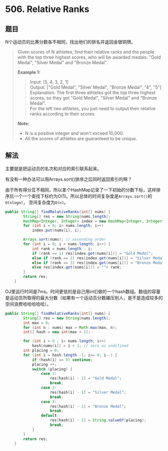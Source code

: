 # 506. Relative Ranks

## 题目

N个运动员的比赛分数各不相同，找出他们的排名并返回金银铜牌。

>Given scores of N athletes, find their relative ranks and the people with the top three highest scores, who will be awarded medals: "Gold Medal", "Silver Medal" and "Bronze Medal".
>
>**Example 1:**
>
>>Input: [5, 4, 3, 2, 1]  
>>Output: ["Gold Medal", "Silver Medal", "Bronze Medal", "4", "5"]  
>>Explanation: The first three athletes got the top three highest scores, so they got "Gold Medal", "Silver Medal" and "Bronze Medal".  
For the left two athletes, you just need to output their relative ranks according to their scores.
>
>**Note:**
>
> - N is a positive integer and won't exceed 10,000.
> - All the scores of athletes are guaranteed to be unique.

## 解法

主要就是把运动员的名次和对应的索引联系起来。

有没有一种办法可以用Arrays.sort()排序之后同时返回索引的啊？

由于所有得分互不相同，所以拿个HashMap记录了一下初始的分数下标，这样排序后一个一个查找下标约为O(1)。所以总体的时间复杂度是`Arrays.sort()`的`O(nlogn)`， 空间复杂度为`O(n)`。

```java
public String[] findRelativeRanks(int[] nums) {
        String[] res = new String[nums.length];
        HashMap<Integer, Integer> index = new HashMap<Integer, Integer>();
        for (int i = 0; i< nums.length; i++)
            index.put(nums[i], i);

        Arrays.sort(nums); // ascending order
        for (int i = 0; i < nums.length; i++) {
            int rank = nums.length - i;
            if (rank == 1) res[index.get(nums[i])] = "Gold Medal";
            else if (rank == 2) res[index.get(nums[i])] = "Silver Medal";
            else if (rank == 3) res[index.get(nums[i])] = "Bronze Medal";
            else res[index.get(nums[i])] = ""+ rank;
        }
        return res;
    }
```

OJ里运行时间是7ms。时间更低的是自己用int[]做的一个hash数组。数组的容量是运动员所取得的最大分数（如果有一个运动员分数碾压别人，是不是造成较多的空间浪费哈哈哈哈哈）。

```java
public String[] findRelativeRanks(int[] nums) {
        String[] res = new String[nums.length];
        int max = 0;
        for (int n : nums) max = Math.max(max, n);
        int[] hash = new int[max + 1];

        for (int i = 0 ; i< nums.length; i++)
            hash[nums[i]] = i + 1; // zero as undifined
        int placing = 0;
        for (int i = hash.length -1; i>= 0; i--) {
            if (hash[i] == 0) continue;
            placing ++;
            switch (placing) {
                case 1:
                    res[hash[i] - 1] = "Gold Medal";
                    break;
                case 2:
                    res[hash[i] - 1] = "Silver Medal";
                    break;
                case 3:
                    res[hash[i] - 1] = "Bronze Medal";
                    break;
                default:
                    res[hash[i] - 1] = String.valueOf(placing);
                    break;
            }
        }
        return res;
    }
```

